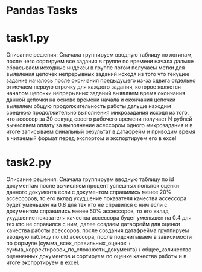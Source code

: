 # Pandas Tasks

# task1.py
Описание решения: Сначала группируем вводную таблицу по логинам, после чего сортируем все задания в группе по времени начала дальше сбрасываем исходные индексы в группе  потом получаем метки для выявления цепочек непрерывных заданий исходя из того что текущее задание началось после  окончания предыдущего из-за сдвига отдельно отмечаем первую строчку для каждого задания, которое является началом цепочки непрерывных заданий выявляем время окончания данной цепочки на основе времени начала и окончания цепочки выявляем общую продолжительность работы дальше находим среднюю продолжительно выполнения микрозадания исходя из того, что асессор за 30 секунд своего рабочего времени получает N рублей вычисляем оплату за выполнение асессором одного микрозадания и в итоге записываем финальный результат в датафрейм и приводим время в читаемый формат перед экспортом и экспортируем его в excel

# task2.py
Описание решения: Сначала группируем вводную таблицу по id документам после вычисляем процент успешных попыток оценки данного документа если с документом справились менее 20% ассессоров, то его вклад ухудшение показателя качества ассессора будет уменьшен на 0.8 для тех кто не справился с ним  если с документом справились менее 50% ассессоров, то его вклад ухудшение показателя качества ассессора будет уменьшен на 0.4 для тех кто не справился с ним, далее создаем датафрейм для оценки качества работы асессоров, после создания датафрейма группируем вводную таблицу по uid асессора, после подсчитываем в зависимости по формуле (сумма_всех_правильных_оценок + сумма_корректировок_по_сложности_документа) / общее_количество оценненных документов и сортируем по оценке качества работы и в итоге экспортируем в excel.